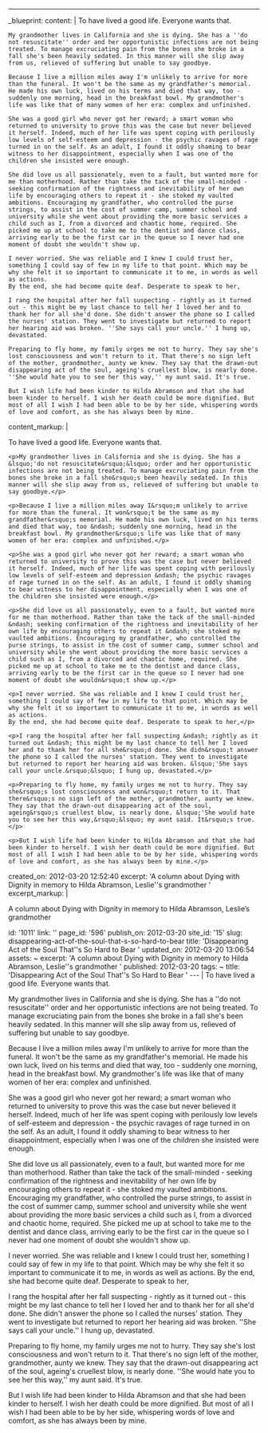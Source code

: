 ---
_blueprint:
  content: |
    To have lived a good life. Everyone wants that.

    My grandmother lives in California and she is dying. She has a ''do not resuscitate'' order and her opportunistic infections are not being treated. To manage excruciating pain from the bones she broke in a fall she's been heavily sedated. In this manner will she slip away from us, relieved of suffering but unable to say goodbye.

    Because I live a million miles away I'm unlikely to arrive for more than the funeral. It won't be the same as my grandfather's memorial. He made his own luck, lived on his terms and died that way, too - suddenly one morning, head in the breakfast bowl. My grandmother's life was like that of many women of her era: complex and unfinished.

    She was a good girl who never got her reward; a smart woman who returned to university to prove this was the case but never believed it herself. Indeed, much of her life was spent coping with perilously low levels of self-esteem and depression - the psychic ravages of rage turned in on the self. As an adult, I found it oddly shaming to bear witness to her disappointment, especially when I was one of the children she insisted were enough.

    She did love us all passionately, even to a fault, but wanted more for me than motherhood. Rather than take the tack of the small-minded - seeking confirmation of the rightness and inevitability of her own life by encouraging others to repeat it - she stoked my vaulted ambitions. Encouraging my grandfather, who controlled the purse strings, to assist in the cost of summer camp, summer school and university while she went about providing the more basic services a child such as I, from a divorced and chaotic home, required. She picked me up at school to take me to the dentist and dance class, arriving early to be the first car in the queue so I never had one moment of doubt she wouldn't show up.

    I never worried. She was reliable and I knew I could trust her, something I could say of few in my life to that point. Which may be why she felt it so important to communicate it to me, in words as well as actions.
    By the end, she had become quite deaf. Desperate to speak to her,

    I rang the hospital after her fall suspecting - rightly as it turned out - this might be my last chance to tell her I loved her and to thank her for all she'd done. She didn't answer the phone so I called the nurses' station. They went to investigate but returned to report her hearing aid was broken. ''She says call your uncle.'' I hung up, devastated.

    Preparing to fly home, my family urges me not to hurry. They say she's lost consciousness and won't return to it. That there's no sign left of the mother, grandmother, aunty we knew. They say that the drawn-out disappearing act of the soul, ageing's cruellest blow, is nearly done. ''She would hate you to see her this way,'' my aunt said. It's true.

    But I wish life had been kinder to Hilda Abramson and that she had been kinder to herself. I wish her death could be more dignified. But most of all I wish I had been able to be by her side, whispering words of love and comfort, as she has always been by mine.
  content_markup: |
    <p>To have lived a good life. Everyone wants that.</p>

    <p>My grandmother lives in California and she is dying. She has a &lsquo;'do not resuscitate&rsquo;&lsquo; order and her opportunistic infections are not being treated. To manage excruciating pain from the bones she broke in a fall she&rsquo;s been heavily sedated. In this manner will she slip away from us, relieved of suffering but unable to say goodbye.</p>

    <p>Because I live a million miles away I&rsquo;m unlikely to arrive for more than the funeral. It won&rsquo;t be the same as my grandfather&rsquo;s memorial. He made his own luck, lived on his terms and died that way, too &ndash; suddenly one morning, head in the breakfast bowl. My grandmother&rsquo;s life was like that of many women of her era: complex and unfinished.</p>

    <p>She was a good girl who never got her reward; a smart woman who returned to university to prove this was the case but never believed it herself. Indeed, much of her life was spent coping with perilously low levels of self-esteem and depression &ndash; the psychic ravages of rage turned in on the self. As an adult, I found it oddly shaming to bear witness to her disappointment, especially when I was one of the children she insisted were enough.</p>

    <p>She did love us all passionately, even to a fault, but wanted more for me than motherhood. Rather than take the tack of the small-minded &ndash; seeking confirmation of the rightness and inevitability of her own life by encouraging others to repeat it &ndash; she stoked my vaulted ambitions. Encouraging my grandfather, who controlled the purse strings, to assist in the cost of summer camp, summer school and university while she went about providing the more basic services a child such as I, from a divorced and chaotic home, required. She picked me up at school to take me to the dentist and dance class, arriving early to be the first car in the queue so I never had one moment of doubt she wouldn&rsquo;t show up.</p>

    <p>I never worried. She was reliable and I knew I could trust her, something I could say of few in my life to that point. Which may be why she felt it so important to communicate it to me, in words as well as actions.
    By the end, she had become quite deaf. Desperate to speak to her,</p>

    <p>I rang the hospital after her fall suspecting &ndash; rightly as it turned out &ndash; this might be my last chance to tell her I loved her and to thank her for all she&rsquo;d done. She didn&rsquo;t answer the phone so I called the nurses' station. They went to investigate but returned to report her hearing aid was broken. &lsquo;'She says call your uncle.&rsquo;&lsquo; I hung up, devastated.</p>

    <p>Preparing to fly home, my family urges me not to hurry. They say she&rsquo;s lost consciousness and won&rsquo;t return to it. That there&rsquo;s no sign left of the mother, grandmother, aunty we knew. They say that the drawn-out disappearing act of the soul, ageing&rsquo;s cruellest blow, is nearly done. &lsquo;'She would hate you to see her this way,&rsquo;&lsquo; my aunt said. It&rsquo;s true.</p>

    <p>But I wish life had been kinder to Hilda Abramson and that she had been kinder to herself. I wish her death could be more dignified. But most of all I wish I had been able to be by her side, whispering words of love and comfort, as she has always been by mine.</p>
  created_on: 2012-03-20 12:52:40
  excerpt: 'A column about Dying with Dignity in memory to Hilda Abramson, Leslie''s
    grandmother '
  excerpt_markup: |
    <p>A column about Dying with Dignity in memory to Hilda Abramson, Leslie&rsquo;s grandmother</p>
  id: '1011'
  link: ''
  page_id: '596'
  publish_on: 2012-03-20
  site_id: '15'
  slug: disappearing-act-of-the-soul-that-s-so-hard-to-bear
  title: 'Disappearing Act of the Soul That''s So Hard to Bear '
  updated_on: 2012-03-20 13:06:54
assets: ~
excerpt: 'A column about Dying with Dignity in memory to Hilda Abramson, Leslie''s
  grandmother '
published: 2012-03-20
tags: ~
title: 'Disappearing Act of the Soul That''s So Hard to Bear '
--- |
  To have lived a good life. Everyone wants that.

  My grandmother lives in California and she is dying. She has a ''do not resuscitate'' order and her opportunistic infections are not being treated. To manage excruciating pain from the bones she broke in a fall she's been heavily sedated. In this manner will she slip away from us, relieved of suffering but unable to say goodbye.

  Because I live a million miles away I'm unlikely to arrive for more than the funeral. It won't be the same as my grandfather's memorial. He made his own luck, lived on his terms and died that way, too - suddenly one morning, head in the breakfast bowl. My grandmother's life was like that of many women of her era: complex and unfinished.

  She was a good girl who never got her reward; a smart woman who returned to university to prove this was the case but never believed it herself. Indeed, much of her life was spent coping with perilously low levels of self-esteem and depression - the psychic ravages of rage turned in on the self. As an adult, I found it oddly shaming to bear witness to her disappointment, especially when I was one of the children she insisted were enough.

  She did love us all passionately, even to a fault, but wanted more for me than motherhood. Rather than take the tack of the small-minded - seeking confirmation of the rightness and inevitability of her own life by encouraging others to repeat it - she stoked my vaulted ambitions. Encouraging my grandfather, who controlled the purse strings, to assist in the cost of summer camp, summer school and university while she went about providing the more basic services a child such as I, from a divorced and chaotic home, required. She picked me up at school to take me to the dentist and dance class, arriving early to be the first car in the queue so I never had one moment of doubt she wouldn't show up.

  I never worried. She was reliable and I knew I could trust her, something I could say of few in my life to that point. Which may be why she felt it so important to communicate it to me, in words as well as actions.
  By the end, she had become quite deaf. Desperate to speak to her,

  I rang the hospital after her fall suspecting - rightly as it turned out - this might be my last chance to tell her I loved her and to thank her for all she'd done. She didn't answer the phone so I called the nurses' station. They went to investigate but returned to report her hearing aid was broken. ''She says call your uncle.'' I hung up, devastated.

  Preparing to fly home, my family urges me not to hurry. They say she's lost consciousness and won't return to it. That there's no sign left of the mother, grandmother, aunty we knew. They say that the drawn-out disappearing act of the soul, ageing's cruellest blow, is nearly done. ''She would hate you to see her this way,'' my aunt said. It's true.

  But I wish life had been kinder to Hilda Abramson and that she had been kinder to herself. I wish her death could be more dignified. But most of all I wish I had been able to be by her side, whispering words of love and comfort, as she has always been by mine.
